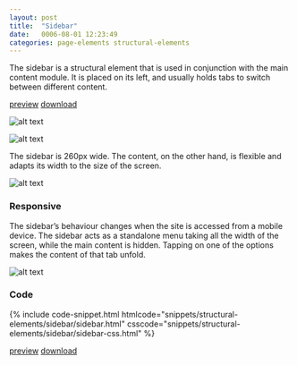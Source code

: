 ```yaml
---
layout: post
title:  "Sidebar"
date:   0006-08-01 12:23:49
categories: page-elements structural-elements
---
```


The sidebar is a structural element that is used in conjunction with the main content module.
It is placed on its left, and usually holds tabs to switch between different content.

<a class="btn btn--preview" target="_blank" href="{{site.url}}gfw-style-guides/downloads/structural-elements/sidebar/index.html">preview</a>
<a class="btn btn--download" download="sidebar.zip" href="{{site.url}}gfw-style-guides/downloads/structural-elements/sidebar/sidebar.zip">download</a>

![alt text][sidebar]

![alt text][sidebar-meassures]

The sidebar is 260px wide. The content, on the other hand, is flexible and adapts its width to the size of the screen.

![alt text][sidebar-responsive]

### Responsive

The sidebar’s behaviour changes when the site is accessed from a mobile device. The sidebar acts as a
standalone menu taking all the width of the screen, while the main content is hidden. Tapping on one of the
options makes the content of that tab unfold.

![alt text][sidebar-mobile]

### Code

<div id="code-snippet-box1" class="code-snippet-box">
  {% include code-snippet.html htmlcode="snippets/structural-elements/sidebar/sidebar.html" csscode="snippets/structural-elements/sidebar/sidebar-css.html" %}
</div>

<a class="btn btn--preview" target="_blank" href="{{site.url}}gfw-style-guides/downloads/structural-elements/sidebar/index.html">preview</a>
<a class="btn btn--download" download="sidebar.zip" href="{{site.url}}gfw-style-guides/downloads/structural-elements/sidebar/sidebar.zip">download</a>


[sidebar]: /gfw-style-guides/images/posts/structural-elements/sidebar/10-01-sidebar.png "sidebar"
[sidebar-meassures]: /gfw-style-guides/images/posts/structural-elements/sidebar/10-02-sidebar-meassures.png "sidebar meassures"
[sidebar-responsive]: /gfw-style-guides/images/posts/structural-elements/sidebar/10-03-sidebar-responsive.png "sidebar responsive"
[sidebar-mobile]: /gfw-style-guides/images/posts/structural-elements/sidebar/10-03-sidebar-mobile.png "sidebar mobile"
